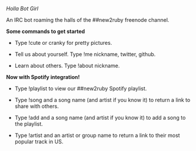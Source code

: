 *Holla Bot Girl*

An IRC bot roaming the halls of the ##new2ruby freenode channel.

**Some commands to get started**

* Type !cute or cranky for pretty pictures.

* Tell us about yourself. Type !me nickname, twitter, github.

* Learn about others. Type !about nickname.

**Now with Spotify integration!**

* Type !playlist to view our ##new2ruby Spotify playlist.

* Type !song and a song name (and artist if you know it) to return a link to share with others.

* Type !add and a song name (and artist if you know it) to add a song to the playlist.

* Type !artist and an artist or group name to return a link to their most popular track in US.
  